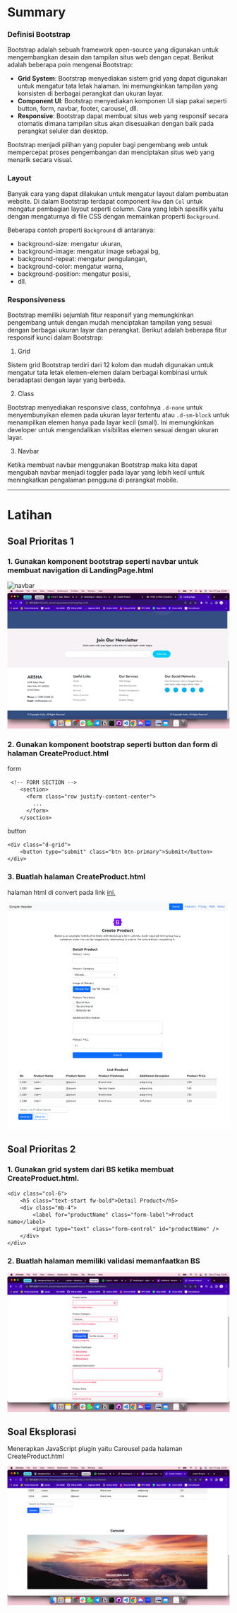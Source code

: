 # Summary

### Definisi Bootstrap

Bootstrap adalah sebuah framework open-source yang digunakan untuk mengembangkan desain dan tampilan situs web dengan cepat. Berikut adalah beberapa poin mengenai Bootstrap:

- **Grid System**: Bootstrap menyediakan sistem grid yang dapat digunakan untuk mengatur tata letak halaman. Ini memungkinkan tampilan yang konsisten di berbagai perangkat dan ukuran layar.
- **Component UI**: Bootstrap menyediakan komponen UI siap pakai seperti button, form, navbar, footer, carousel, dll.
- **Responsive**: Bootstrap dapat membuat situs web yang responsif secara otomatis dimana tampilan situs akan disesuaikan dengan baik pada perangkat seluler dan desktop.

Bootstrap menjadi pilihan yang populer bagi pengembang web untuk mempercepat proses pengembangan dan menciptakan situs web yang menarik secara visual.

### Layout

Banyak cara yang dapat dilakukan untuk mengatur layout dalam pembuatan website. Di dalam Bootstrap terdapat component `Row` dan `Col` untuk mengatur pembagian layout seperti column. Cara yang lebih spesifik yaitu dengan mengaturnya di file CSS dengan memainkan properti `Background`.

Beberapa contoh properti `Background` di antaranya:

- background-size: mengatur ukuran,
- background-image: mengatur image sebagai bg,
- background-repeat: mengatur pengulangan,
- background-color: mengatur warna,
- background-position: mengatur posisi,
- dll.

### Responsiveness

Bootstrap memiliki sejumlah fitur responsif yang memungkinkan pengembang untuk dengan mudah menciptakan tampilan yang sesuai dengan berbagai ukuran layar dan perangkat. Berikut adalah beberapa fitur responsif kunci dalam Bootstrap:

1. Grid <br>

Sistem grid Bootstrap terdiri dari 12 kolom dan mudah digunakan untuk mengatur tata letak elemen-elemen dalam berbagai kombinasi untuk beradaptasi dengan layar yang berbeda.

2. Class <br>

Bootstrap menyediakan responsive class, contohnya `.d-none` untuk menyembunyikan elemen pada ukuran layar tertentu atau `.d-sm-block` untuk menampilkan elemen hanya pada layar kecil (small). Ini memungkinkan developer untuk mengendalikan visibilitas elemen sesuai dengan ukuran layar.

3. Navbar <br>

Ketika membuat navbar menggunakan Bootstrap maka kita dapat mengubah navbar menjadi toggler pada layar yang lebih kecil untuk meningkatkan pengalaman pengguna di perangkat mobile.

---

# Latihan

## Soal Prioritas 1

### 1. Gunakan komponent bootstrap seperti navbar untuk membuat navigation di LandingPage.html

![navbar](.screenshots/landing-page-01.png)
![hasil-bootstrap](./screenshots/landing-page-02.png)

### 2. Gunakan komponent bootstrap seperti button dan form di halaman CreateProduct.html

form

```
 <!-- FORM SECTION -->
    <section>
      <form class="row justify-content-center">
        ...
      </form>
    </section>
```

button

```
<div class="d-grid">
    <button type="submit" class="btn btn-primary">Submit</button>
</div>
```

### 3. Buatlah halaman CreateProduct.html

halaman html di convert pada link [ini.](https://cloudconvert.com/)

![createProduct.html](./screenshots/create-product.png)

## Soal Prioritas 2

### 1. Gunakan grid system dari BS ketika membuat CreateProduct.html.

```
<div class="col-6">
    <h5 class="text-start fw-bold">Detail Product</h5>
    <div class="mb-4">
        <label for="productName" class="form-label">Product name</label>
        <input type="text" class="form-control" id="productName" />
    </div>
</div>
```

### 2. Buatlah halaman memiliki validasi memanfaatkan BS

![validation](./screenshots/create-product-validation.png)

## Soal Eksplorasi

Menerapkan JavaScript plugin yaitu Carousel pada halaman CreateProduct.html

![carousel](./screenshots/create-product-carousel.png)
